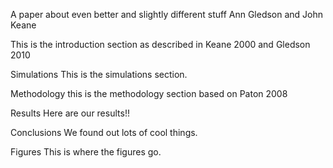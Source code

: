 A paper about even better and slightly different stuff
Ann Gledson and John Keane

This is the introduction section as described in Keane 2000 and Gledson 2010

Simulations 
This is the simulations section.

Methodology
this is the methodology section based on Paton 2008

Results
Here are our results!!

Conclusions
We found out lots of cool things.

Figures
This is where the figures go.



